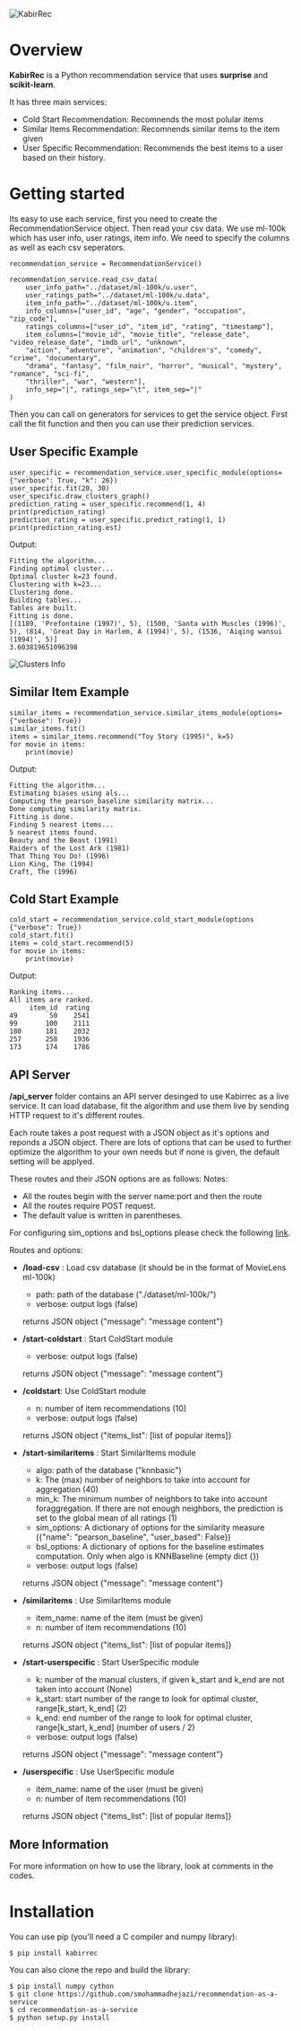 ![KabirRec](https://github.com/smohammadhejazi/recommendation-as-a-service/raw/main/logo.svg "KabirRec")

# Overview
**KabirRec** is a Python recommendation service that uses **surprise** and **scikit-learn**.

It has three main services:
- Cold Start Recommendation: Recomnends the most polular items
- Similar Items Recommendation: Recomnends similar items to the item given
- User Specific Recommendation: Recommends the best items to a user based on their history.

# Getting started
Its easy to use each service, first you need to create the RecommendationService object. Then read your csv data. We use ml-100k which has user info, user ratings, item info. We need to specify the columns as well as each csv seperators.
```
recommendation_service = RecommendationService()

recommendation_service.read_csv_data(
    user_info_path="../dataset/ml-100k/u.user",
    user_ratings_path="../dataset/ml-100k/u.data",
    item_info_path="../dataset/ml-100k/u.item",
    info_columns=["user_id", "age", "gender", "occupation", "zip_code"],
    ratings_columns=["user_id", "item_id", "rating", "timestamp"],
    item_columns=["movie_id", "movie_title", "release_date", "video_release_date", "imdb_url", "unknown",
    "action", "adventure", "animation", "children's", "comedy", "crime", "documentary",
    "drama", "fantasy", "film_noir", "horror", "musical", "mystery", "romance", "sci-fi",
    "thriller", "war", "western"],
    info_sep="|", ratings_sep="\t", item_sep="|"
)
```

Then you can call on generators for services to get the service object. First call the fit function and then you can use their prediction services.
## User Specific Example
```
user_specific = recommendation_service.user_specific_module(options={"verbose": True, "k": 26})
user_specific.fit(20, 30)
user_specific.draw_clusters_graph()
prediction_rating = user_specific.recommend(1, 4)
print(prediction_rating)
prediction_rating = user_specific.predict_rating(1, 1)
print(prediction_rating.est)
```
Output:
```
Fitting the algorithm...
Finding optimal cluster...
Optimal cluster k=23 found.
Clustering with k=23...
Clustering done.
Building tables...
Tables are built.
Fitting is done.
[(1189, 'Prefontaine (1997)', 5), (1500, 'Santa with Muscles (1996)', 5), (814, 'Great Day in Harlem, A (1994)', 5), (1536, 'Aiqing wansui (1994)', 5)]
3.603819651096398
```
![Clusters Info](https://github.com/smohammadhejazi/recommendation-as-a-service/raw/main/examples_output/user_specific_plot.png "Clusters Info")
## Similar Item Example
```
similar_items = recommendation_service.similar_items_module(options={"verbose": True})
similar_items.fit()
items = similar_items.recommend("Toy Story (1995)", k=5)
for movie in items:
    print(movie)
```
Output:
```
Fitting the algorithm...
Estimating biases using als...
Computing the pearson_baseline similarity matrix...
Done computing similarity matrix.
Fitting is done.
Finding 5 nearest items...
5 nearest items found.
Beauty and the Beast (1991)
Raiders of the Lost Ark (1981)
That Thing You Do! (1996)
Lion King, The (1994)
Craft, The (1996)
```
## Cold Start Example
```
cold_start = recommendation_service.cold_start_module(options {"verbose": True})
cold_start.fit()
items = cold_start.recommend(5)
for movie in items:
    print(movie)
```
Output:
```
Ranking items...
All items are ranked.
     item_id  rating
49        50    2541
99       100    2111
180      181    2032
257      258    1936
173      174    1786
```
## API Server
**/api_server** folder contains an API server desinged to use Kabirrec as a live service. It can load database, fit the algorithm and use them live by sending HTTP request to it's different routes.

Each route takes a post request with a JSON object as it's options and reponds a JSON object. There are lots of options that can be used to further optimize the algorithm to your own needs but if none is given, the default setting will be applyed.

These routes and their JSON options are as follows:
Notes: 
- All the routes begin with the server name:port and then the route
- All the routes require POST request.
- The default value is written in parentheses.

For configuring sim_options and bsl_options please check the following [link](https://surprise.readthedocs.io/en/stable/prediction_algorithms.html# "configuration options").

Routes and options:
- **/load-csv** : Load csv database (it should be in the format of MovieLens ml-100k)
	- path: path of the database ("./dataset/ml-100k/")
	- verbose: output logs (false)
    
	returns JSON object {"message": "message content"}


- **/start-coldstart** : Start ColdStart module
	- verbose: output logs (false)

	returns JSON object {"message": "message content"}


- **/coldstart**: Use ColdStart module
	- n: number of item recommendations (10)
	- verbose: output logs (false)

	returns JSON object {"items_list": [list of popular items]}


- **/start-similaritems** : Start SimilarItems module
	- algo: path of the database ("knnbasic")
	- k: The (max) number of neighbors to take into account for aggregation (40)
	- min_k: The minimum number of neighbors to take into account foraggregation. If there are not enough neighbors, the prediction is set to the global mean of all ratings (1)
	- sim_options: A dictionary of options for the similarity measure ({"name": "pearson_baseline", "user_based": False})
	- bsl_options: A dictionary of options for the baseline estimates computation. Only when algo is KNNBaseline (empty dict {})
	- verbose: output logs (false)

	returns JSON object {"message": "message content"}


- **/similaritems** : Use SimilarItems module
	- item_name: name of the item (must be given)
	- n: number of item recommendations (10)

	returns JSON object {"items_list": [list of popular items]}


- **/start-userspecific** : Start UserSpecific module
	- k: number of the manual clusters, if given k_start and k_end are not taken into account (None)
	- k_start: start number of the range to look for optimal cluster, range[k_start, k_end] (2)
	- k_end: end number of the range to look for optimal cluster, range[k_start, k_end] (number of users / 2)
	- verbose: output logs (false)

	returns JSON object {"message": "message content"}


- **/userspecific** : Use UserSpecific module
	- item_name: name of the user (must be given)
	- n: number of item recommendations (10)

	returns JSON object {"items_list": [list of popular items]}


## More Information
For more information on how to use the library, look at comments in the codes.

# Installation
You can use pip (you'll need a C compiler and numpy library):
```
$ pip install kabirrec
```
You can also clone the repo and build the library:
```
$ pip install numpy cython
$ git clone https://github.com/smohammadhejazi/recommendation-as-a-service
$ cd recommendation-as-a-service
$ python setup.py install
```


